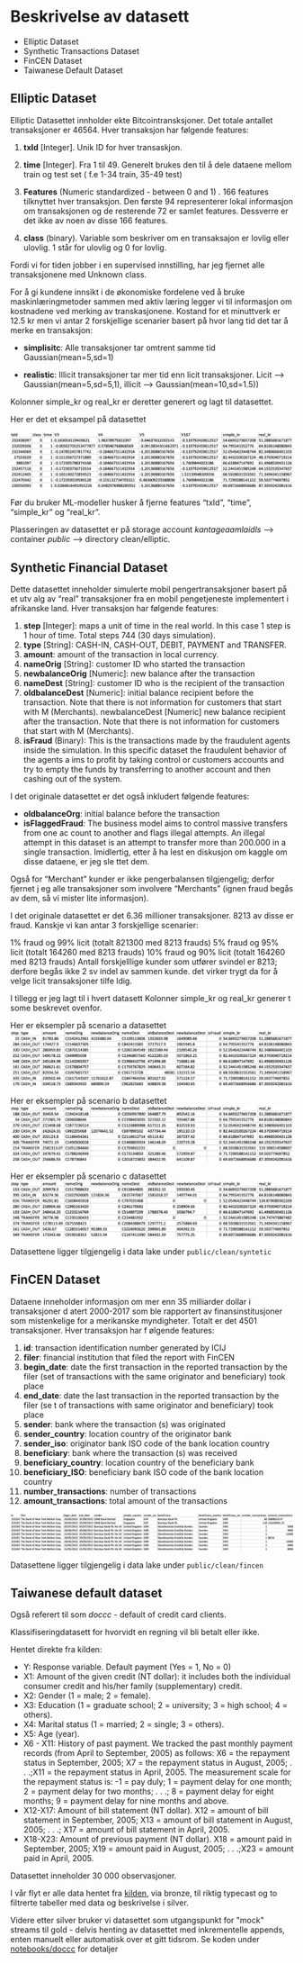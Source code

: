 
# Beskrivelse av datasett

- Elliptic Dataset
- Synthetic Transactions Dataset
- FinCEN Dataset
- Taiwanese Default Dataset

## Elliptic Dataset

Elliptic Datasettet innholder ekte Bitcointransksjoner. Det totale antallet transaksjoner er 46564. Hver transaksjon har følgende features:

1. **txId** [Integer]. Unik ID for hver transaskjon.

2. **time** [Integer]. Fra 1 til 49. Generelt brukes den til å dele dataene mellom train og test set ( f.e 1-34 train, 35-49 test)

3. **Features** (Numeric standardized - between 0 and 1) . 166 features tilknyttet hver transaksjon. Den første 94 representerer lokal informasjon om transaksjonen og de resterende 72 er samlet features. Dessverre er det ikke av noen av disse 166 features.

4. **class** (binary). Variable som beskriver om en transaksajon er lovlig eller ulovlig. 1 står for ulovlig og 0 for lovlig.

Fordi vi for tiden jobber i en supervised innstilling, har jeg fjernet alle transaksjonene med Unknown class.

For å gi kundene innsikt i de økonomiske fordelene ved å bruke maskinlæringmetoder sammen med aktiv læring legger vi til informasjon om kostnadene ved merking av transkasjonene. Kostand for et minuttverk er 12.5 kr men vi antar 2 forskjellige scenarier basert på hvor lang tid det tar å merke en transaksjon:

- **simplisitc**: Alle transaksjoner tar omtrent samme tid Gaussian(mean=5,sd=1)

- **realistic**: Illicit transaksjoner tar mer tid enn licit transaksjoner. Licit –> Gaussian(mean=5,sd=5,1), illicit –> Gaussian(mean=10,sd=1.5))

Kolonner simple_kr og real_kr er deretter generert og lagt til datasettet.

Her er det et eksampel på datasettet

![image.png](/docs/images/elliptic.png)

Før du bruker ML-modeller husker å fjerne features “txId”, “time”, “simple_kr” og “real_kr”.

Plasseringen av datasettet er på storage account _kantageaamlaidls_ --> container _public_ --> directory clean/elliptic.

## Synthetic Financial Dataset

Dette datasettet inneholder simulerte mobil pengertransaksjoner basert på et utv
alg av “real” transaksjoner fra en mobil pengetjeneste implementert i afrikanske
 land. Hver transaksjon har følgende features:

1. **step** [Integer]: maps a unit of time in the real world. In this case 1 step is 1
hour of time. Total steps 744 (30 days simulation).
2. **type** [String]: CASH-IN, CASH-OUT, DEBIT, PAYMENT and TRANSFER.
3. **amount**: amount of the transaction in local currency.
4. **nameOrig** [String]: customer ID who started the transaction
5. **newbalanceOrig** [Numeric]: new balance after the transaction
6. **nameDest** [String]: customer ID who is the recipient of the transaction
7. **oldbalanceDest** [Numeric]: initial balance recipient before the transaction. Note
 that there is not information for customers that start with M (Merchants).
newbalanceDest [Numeric] new balance recipient after the transaction. Note that
there is not information for customers that start with M (Merchants).
8. **isFraud** (Binary): This is the transactions made by the fraudulent agents inside
the simulation. In this specific dataset the fraudulent behavior of the agents a
ims to profit by taking control or customers accounts and try to empty the funds
 by transferring to another account and then cashing out of the system.

I det originale datasettet er det også inkludert følgende features:

- **oldbalanceOrg**: initial balance before the transaction
- **isFlaggedFraud**: The business model aims to control massive transfers from one ac
count to another and flags illegal attempts. An illegal attempt in this dataset
is an attempt to transfer more than 200.000 in a single transaction.
Imidlertig, etter å ha lest en diskusjon om kaggle  om disse dataene, er jeg sle
ttet dem.

Også for “Merchant” kunder er ikke pengerbalansen tilgjengelig; derfor fjernet j
eg alle transaksjoner som involvere “Merchants” (ignen fraud begås av dem, så vi
 mister lite informasjon).

I det originale datasettet er det 6.36 millioner transaksjoner. 8213 av disse er
 fraud. Kanskje vi kan antar 3 forskjellige scenarier:

1% fraud og 99% licit (totalt 821300 med 8213 frauds)
5% fraud og 95% licit (totalt 164260 med 8213 frauds)
10% fraud og 90% licit (totalt 164260 med 8213 frauds)
Antall forskjelllige kunder som utfører svindel er 8213; derfore begås ikke 2 sv
indel av sammen kunde. det virker trygt da for å velge licit transaksjoner tilfe
ldig.

I tillegg er jeg lagt til i hvert datasett Kolonner simple_kr og real_kr generer
t some beskrevet ovenfor.

Her er eksempler på scenario a datasettet
![image.png](/docs/images/syntetic1.png)

Her er eksempler på scenario b datasettet
![image.png](/docs/images/syntetic2.png)

Her er eksempler på scenario c datasettet
![image.png](/docs/images/syntetic3.png)

Datasettene ligger tilgjengelig i data lake under ```public/clean/syntetic```

## FinCEN Dataset

Dataene inneholder informasjon om mer enn 35 milliarder dollar i transaksjoner d
atert 2000-2017 som ble rapportert av finansinstitusjoner som mistenkelige for a
merikanske myndigheter. Totalt er det 4501 transaksjoner. Hver transaksjon har f
ølgende features:

1. **id**: transaction identification number generated by ICIJ
2. **filer**: financial institution that filed the report with FinCEN
3. **begin_date**: date the first transaction in the reported transaction by the filer
(set of transactions with the same originator and beneficiary) took place
4. **end_date**: date the last transaction in the reported transaction by the filer (se
t of transactions with same originator and beneficiary) took place
5. **sender**: bank where the transaction (s) was originated
6. **sender_country**: location country of the originator bank
7. **sender_iso**: originator bank ISO code of the bank location country
8. **beneficiary**: bank where the transaction (s) was received
9. **beneficiary_country**: location country of the beneficiary bank
10. **beneficiary_ISO**: beneficiary bank ISO code of the bank location country
11. **number_transactions**: number of transactions
12. **amount_transactions**: total amount of the transactions

![image.png](/docs/images/fincen.png)

Datasettene ligger tilgjengelig i data lake under ```public/clean/fincen```


## Taiwanese default dataset

Også referert til som *doccc* - default of credit card clients.

Klassifiseringdatasett for hvorvidt en regning vil bli betalt eller ikke.

Hentet direkte fra kilden:

- Y: Response variable. Default payment (Yes = 1, No = 0)
- X1: Amount of the given credit (NT dollar): it includes both the individual consumer credit and his/her family (supplementary) credit.
- X2: Gender (1 = male; 2 = female).
- X3: Education (1 = graduate school; 2 = university; 3 = high school; 4 = others).
- X4: Marital status (1 = married; 2 = single; 3 = others).
- X5: Age (year).
- X6 - X11: History of past payment. We tracked the past monthly payment records (from April to September, 2005) as follows: X6 = the repayment status in September, 2005; X7 = the repayment status in August, 2005; . . .;X11 = the repayment status in April, 2005. The measurement scale for the repayment status is: -1 = pay duly; 1 = payment delay for one month; 2 = payment delay for two months; . . .; 8 = payment delay for eight months; 9 = payment delay for nine months and above.
- X12-X17: Amount of bill statement (NT dollar). X12 = amount of bill statement in September, 2005; X13 = amount of bill statement in August, 2005; . . .; X17 = amount of bill statement in April, 2005.
- X18-X23: Amount of previous payment (NT dollar). X18 = amount paid in September, 2005; X19 = amount paid in August, 2005; . . .;X23 = amount paid in April, 2005.

Datasettet inneholder 30 000 observasjoner.

I vår flyt er alle data hentet fra [kilden](https://archive.ics.uci.edu/ml/machine-learning-databases/00350/), via bronze, til riktig typecast og to filtrerte tabeller med data og beskrivelse i silver.

Videre etter silver bruker vi datasettet som utgangspunkt for "mock" streams til gold - delvis henting av datasettet med inkrementelle appends, enten manuelt eller automatisk over et gitt tidsrom. Se koden under [notebooks/doccc](notebooks/doccc) for detaljer

